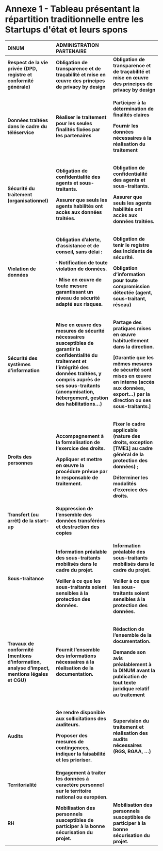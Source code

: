# Annexe 1 - Tableau présentant la répartition traditionnelle entre les Startups d'état et leurs spons

<table>
  <thead>
    <tr>
      <th style="text-align:left"><b>DINUM</b>
      </th>
      <th style="text-align:left">ADMINISTRATION PARTENAIRE</th>
      <th style="text-align:left"></th>
    </tr>
  </thead>
  <tbody>
    <tr>
      <td style="text-align:left"><b>Respect de la vie priv&#xE9;e (DPD, registre et conformit&#xE9; g&#xE9;n&#xE9;rale)</b>
      </td>
      <td style="text-align:left"><b>Obligation de transparence et de tra&#xE7;abilit&#xE9; et mise en &#x153;uvre des principes de privacy by design</b>
      </td>
      <td style="text-align:left"><b>Obligation de transparence et de tra&#xE7;abilit&#xE9; et mise en &#x153;uvre des principes de privacy by design</b>
      </td>
    </tr>
    <tr>
      <td style="text-align:left"><b>Donn&#xE9;es trait&#xE9;es dans le cadre du t&#xE9;l&#xE9;service</b>
      </td>
      <td style="text-align:left"><b>R&#xE9;aliser le traitement pour les seules finalit&#xE9;s fix&#xE9;es par les partenaires</b>
      </td>
      <td style="text-align:left">
        <p><b>Participer &#xE0; la d&#xE9;termination de finalit&#xE9;s claires</b>
        </p>
        <p><b>Fournir les donn&#xE9;es n&#xE9;cessaires &#xE0; la r&#xE9;alisation du traitement</b>
        </p>
      </td>
    </tr>
    <tr>
      <td style="text-align:left"><b>S&#xE9;curit&#xE9; du traitement (organisationnel)</b>
      </td>
      <td style="text-align:left">
        <p><b>Obligation de confidentialit&#xE9; des agents et sous-traitants.</b>
        </p>
        <p><b>Assurer que seuls les agents habilit&#xE9;s ont acc&#xE8;s aux donn&#xE9;es trait&#xE9;es.</b>
        </p>
      </td>
      <td style="text-align:left">
        <p><b>Obligation de confidentialit&#xE9; des agents et sous-traitants.</b>
        </p>
        <p><b>Assurer que seuls les agents habilit&#xE9;s ont acc&#xE8;s aux donn&#xE9;es trait&#xE9;es.</b>
        </p>
      </td>
    </tr>
    <tr>
      <td style="text-align:left"><b>Violation de donn&#xE9;es</b>
      </td>
      <td style="text-align:left">
        <p><b>Obligation d&#x2019;alerte, d&#x2019;assistance et de conseil, sans d&#xE9;lai :</b>
        </p>
        <p><b>&#xB7;   Notification de toute violation de donn&#xE9;es.</b>
        </p>
        <p><b>&#xB7;   Mise en &#x153;uvre de toute mesure garantissant un niveau de s&#xE9;curit&#xE9; adapt&#xE9; aux risques.</b>
        </p>
      </td>
      <td style="text-align:left">
        <p><b>Obligation de tenir le registre des incidents de s&#xE9;curit&#xE9;.</b>
        </p>
        <p><b>Obligation d&#x2019;information pour toute compromission d&#xE9;tect&#xE9;e (agent, sous-traitant, r&#xE9;seau)</b>
        </p>
      </td>
    </tr>
    <tr>
      <td style="text-align:left"><b>S&#xE9;curit&#xE9; des syst&#xE8;mes d&#x2019;information</b>
      </td>
      <td style="text-align:left"><b>Mise en &#x153;uvre des mesures de s&#xE9;curit&#xE9; n&#xE9;cessaires susceptibles de garantir la confidentialit&#xE9; du traitement et l&#x2019;int&#xE9;grit&#xE9; des donn&#xE9;es trait&#xE9;es, y compris aupr&#xE8;s de ses sous-traitants (anonymisation, h&#xE9;bergement, gestion des habilitations&#x2026;)</b>
      </td>
      <td style="text-align:left">
        <p><b>Partage des pratiques mises en &#x153;uvre habituellement dans la direction.</b>
        </p>
        <p><b>[Garantie que les m&#xEA;mes mesures de s&#xE9;curit&#xE9; sont mises en &#x153;uvre en interne (acc&#xE8;s aux donn&#xE9;es, export&#x2026;) par la direction ou ses sous-traitants.]</b>
        </p>
      </td>
    </tr>
    <tr>
      <td style="text-align:left"><b>Droits des personnes</b>
      </td>
      <td style="text-align:left">
        <p><b>Accompagnement &#xE0; la formalisation de l&#x2019;exercice des droits.</b>
        </p>
        <p><b>Appliquer et mettre en &#x153;uvre la proc&#xE9;dure pr&#xE9;vue par le responsable de traitement.</b>
        </p>
      </td>
      <td style="text-align:left">
        <p><b>Fixer le cadre applicable (nature des droits, exception [TME1] au cadre g&#xE9;n&#xE9;ral de la protection des donn&#xE9;es) ;</b>
        </p>
        <p><b>D&#xE9;terminer les modalit&#xE9;s d&#x2019;exercice des droits.</b>
        </p>
      </td>
    </tr>
    <tr>
      <td style="text-align:left"><b>Transfert (ou arr&#xEA;t) de la start-up</b>
      </td>
      <td style="text-align:left"><b>Suppression de l&#x2019;ensemble des donn&#xE9;es transf&#xE9;r&#xE9;es et destruction des copies</b>
      </td>
      <td style="text-align:left"></td>
    </tr>
    <tr>
      <td style="text-align:left"><b>Sous-traitance</b>
      </td>
      <td style="text-align:left">
        <p><b>Information pr&#xE9;alable des sous-traitants mobilis&#xE9;s dans le cadre du projet.</b>
        </p>
        <p><b>Veiller &#xE0; ce que les sous-traitants soient sensibles &#xE0; la protection des donn&#xE9;es.</b>
        </p>
      </td>
      <td style="text-align:left">
        <p><b>Information pr&#xE9;alable des sous-traitants mobilis&#xE9;s dans le cadre du projet.</b>
        </p>
        <p><b>Veiller &#xE0; ce que les sous-traitants soient sensibles &#xE0; la protection des donn&#xE9;es.</b>
        </p>
      </td>
    </tr>
    <tr>
      <td style="text-align:left"><b>Travaux de conformit&#xE9; (mentions d&#x2019;information, analyse d&#x2019;impact, mentions l&#xE9;gales et CGU)</b>
      </td>
      <td style="text-align:left"><b>Fournit l&#x2019;ensemble des informations n&#xE9;cessaires &#xE0; la r&#xE9;alisation de la documentation.</b>
      </td>
      <td style="text-align:left">
        <p><b>R&#xE9;daction de l&#x2019;ensemble de la documentation.</b>
        </p>
        <p><b>Demande son avis pr&#xE9;alablement &#xE0; la DINUM avant la publication de tout texte juridique relatif au traitement</b>
        </p>
      </td>
    </tr>
    <tr>
      <td style="text-align:left"><b>Audits</b>
      </td>
      <td style="text-align:left">
        <p><b>Se rendre disponible aux sollicitations des auditeurs.</b>
        </p>
        <p><b>Proposer des mesures de contingences, indiquer la faisabilit&#xE9; et les prioriser.</b>
        </p>
      </td>
      <td style="text-align:left"><b>Supervision du traitement et r&#xE9;alisation des audits n&#xE9;cessaires (RGS, RGAA, &#x2026;)</b>
      </td>
    </tr>
    <tr>
      <td style="text-align:left"><b>Territorialit&#xE9;</b>
      </td>
      <td style="text-align:left"><b>Engagement &#xE0; traiter les donn&#xE9;es &#xE0; caract&#xE8;re personnel sur le territoire national ou europ&#xE9;en.</b>
      </td>
      <td style="text-align:left"></td>
    </tr>
    <tr>
      <td style="text-align:left"><b>RH</b>
      </td>
      <td style="text-align:left"><b>Mobilisation des personnels susceptibles de participer &#xE0; la bonne s&#xE9;curisation du projet.</b>
      </td>
      <td style="text-align:left"><b>Mobilisation des personnels susceptibles de participer &#xE0; la bonne s&#xE9;curisation du projet.</b>
      </td>
    </tr>
  </tbody>
</table>

